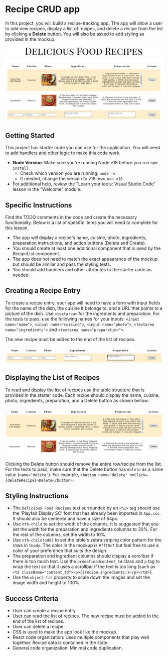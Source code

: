 # Recipe CRUD app

In this project, you will build a recipe-tracking app. The app will allow a user to add new recipes, display a list of recipes, and delete a recipe from the list by clicking a **Delete** button. You will also be asked to add styling as provided in the mockup.
![alt text](deliciousfoods.png)

## Getting Started

This project has starter code you can use for the application. You will need to add handlers and other logic to make this code work.

- **Node Version**: Make sure you're running Node v18 before you run `npm install`.
  - Check which version you are running: `node -v`
  - If needed, change the version to v18: `nvm use v18`
- For additional help, review the "Learn your tools: Visual Studio Code" lesson in the "Welcome" module.

## Specific Instructions

Find the TODO comments in the code and create the necessary functionality. Below is a list of specific items you will need to complete for this lesson.

- The app will display a recipe's name, cuisine, photo, ingredients, preparation instructions, and action buttons (Delete and Create).
- You should create at least one additional component that is used by the RecipeList component.
- The app does not need to match the exact appearance of the mockup but should be similar and pass the styling tests.
- You should add handlers and other attributes to the starter code as needed.

## Creating a Recipe Entry

To create a recipe entry, your app will need to have a form with input fields for the name of the dish, the cuisine it belongs to, and a URL that points to a picture of the dish. Use `<textarea>` for the ingredients and preparation. For the tests to pass, use the following names for your inputs: `<input name="name">`, `<input name="cuisine">`, `<input name="photo">`, `<textarea name="ingredients">` and `<textarea name="preparation">`.

The new recipe must be added to the end of the list of recipes.

![alt text](create-recipe.png)

## Displaying the List of Recipes

To read and display the list of recipes use the table structure that is provided in the starter code. Each recipe should display the name, cuisine, photo, ingredients, preparation, and a Delete button as shown bellow:

![alt text](recipeapplist.png)

Clicking the Delete button should remove the entire row/recipe from the list. For the tests to pass, make sure that the Delete button has `delete` as a name value (`name="delete"`). For example, `<button name="delete" onClick={deleteRecipe}>Delete</button>`.

## Styling Instructions

- The `Delicious Food Recipes` text surrounded by an `<h1>` tag should use the 'Playfair Display SC' font that has already been imported in `App.css`. It should also be centered and have a size of 64px.
- Use `nth-child` to set the width of the columns. It is suggested that you set the width for the preparation and ingredients columns to 30%. For the rest of the columns, set the width to 10%.
- Use `nth-child(odd)` to set the table's zebra striping color pattern for the rows in `tbody`. The color in the mockup is `#fff0c7` but feel free to use a color of your preference that suits the design.
- The preparation and ingredient columns should display a scrollbar if there is too much text. Use the `predefinedcontent_td` class and `p` tag to wrap the text so that it uses a scrollbar if the text is too long (such as `<td className="content_td"><p>{(recipe.ingredients)}</p></td>`).
- Use the `object-fit` property to scale down the images and set the image width and height to 100%.

## Success Criteria

- User can create a recipe entry.
- User can read the list of recipes. The new recipe must be added to the end of the list of recipes.
- User can delete a recipe.
- CSS is used to make the app look like the mockup.
- React code organization: Uses multiple components that play well together. Recipe data is contained in the state.
- General code organization: Minimal code duplication.
